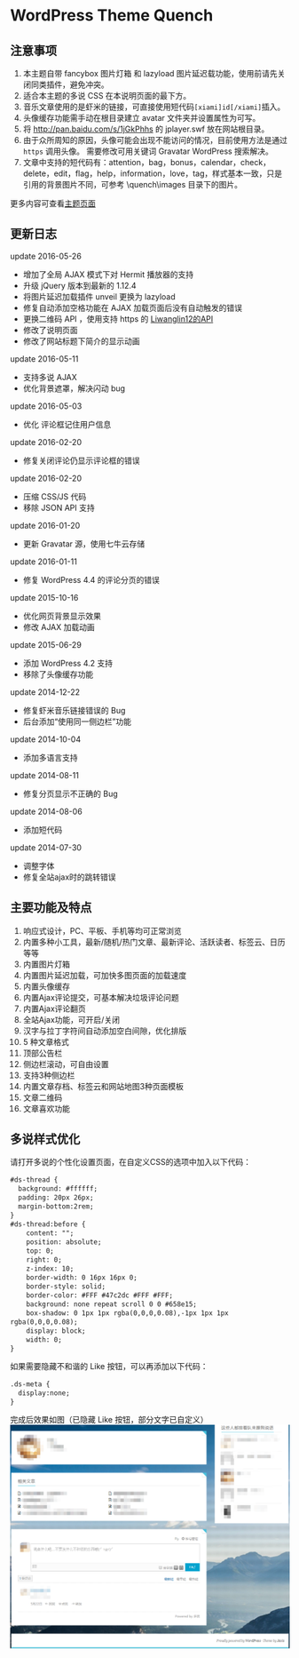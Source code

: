 WordPress Theme Quench
======

注意事项
----

 1. 本主题自带 fancybox 图片灯箱 和 lazyload 图片延迟载功能，使用前请先关闭同类插件，避免冲突。
 2. 适合本主题的多说 CSS 在本说明页面的最下方。
 3. 音乐文章使用的是虾米的链接，可直接使用短代码`[xiami]id[/xiami]`插入。
 4. 头像缓存功能需手动在根目录建立 avatar 文件夹并设置属性为可写。
 5. 将 http://pan.baidu.com/s/1jGkPhhs 的 jplayer.swf 放在网站根目录。
 6. 由于众所周知的原因，头像可能会出现不能访问的情况，目前使用方法是通过 `https` 调用头像。 需要修改可用关键词 Gravatar WordPress 搜索解决。
 7. 文章中支持的短代码有：attention，bag，bonus，calendar，check，delete，edit，flag，help，information，love，tag，样式基本一致，只是引用的背景图片不同，可参考 \quench\images 目录下的图片。

更多内容可查看[主题页面](https://lophita.com/wordpress-theme-quench.html)

更新日志
----
update 2016-05-26

 - 增加了全局 AJAX 模式下对 Hermit 播放器的支持
 - 升级 jQuery 版本到最新的 1.12.4
 - 将图片延迟加载插件 unveil 更换为 lazyload
 - 修复自动添加空格功能在 AJAX 加载页面后没有自动触发的错误
 - 更换二维码 API ，使用支持 https 的 [Liwanglin12的API](https://blog.lwl12.com/read/lwl-api-qrcode.html)
 - 修改了说明页面
 - 修改了网站标题下简介的显示动画

update 2016-05-11

 - 支持多说 AJAX
 - 优化背景遮罩，解决闪动 bug

update 2016-05-03

 - 优化 评论框记住用户信息

update 2016-02-20

 - 修复关闭评论仍显示评论框的错误

update 2016-02-20

- 压缩 CSS/JS 代码
- 移除 JSON API 支持

update 2016-01-20

- 更新 Gravatar 源，使用七牛云存储

update 2016-01-11

- 修复 WordPress 4.4 的评论分页的错误

update 2015-10-16

- 优化网页背景显示效果
- 修改 AJAX 加载动画

update 2015-06-29

- 添加 WordPress 4.2 支持
- 移除了头像缓存功能

update 2014-12-22

- 修复虾米音乐链接错误的 Bug
- 后台添加“使用同一侧边栏”功能

update 2014-10-04

- 添加多语言支持

update 2014-08-11

- 修复分页显示不正确的 Bug

update 2014-08-06

- 添加短代码

update 2014-07-30

- 调整字体
- 修复全站ajax时的跳转错误

主要功能及特点
-------
1. 响应式设计，PC、平板、手机等均可正常浏览
2. 内置多种小工具，最新/随机/热门文章、最新评论、活跃读者、标签云、日历等等
3. 内置图片灯箱
4. 内置图片延迟加载，可加快多图页面的加载速度
5. 内置头像缓存
6. 内置Ajax评论提交，可基本解决垃圾评论问题
7. 内置Ajax评论翻页
8. 全站Ajax功能，可开启/关闭
9. 汉字与拉丁字符间自动添加空白间隙，优化排版
10. 5 种文章格式
11. 顶部公告栏
12. 侧边栏滚动，可自由设置
13. 支持3种侧边栏
14. 内置文章存档、标签云和网站地图3种页面模板
15. 文章二维码
16. 文章喜欢功能

多说样式优化
------
请打开多说的个性化设置页面，在自定义CSS的选项中加入以下代码：
```
#ds-thread {
  background: #ffffff;
  padding: 20px 26px;
  margin-bottom:2rem;
}
#ds-thread:before {
    content: "";
    position: absolute;
    top: 0;
    right: 0;
    z-index: 10;
    border-width: 0 16px 16px 0;
    border-style: solid;
    border-color: #FFF #47c2dc #FFF #FFF;
    background: none repeat scroll 0 0 #658e15;
    box-shadow: 0 1px 1px rgba(0,0,0,0.08),-1px 1px 1px rgba(0,0,0,0.08);
    display: block;
    width: 0;
}
```

如果需要隐藏不和谐的 Like 按钮，可以再添加以下代码：
```
.ds-meta {
  display:none;
}
```

完成后效果如图（已隐藏 Like 按钮，部分文字已自定义）
![enter image description here](https://github.com/fly3949/imgs/blob/master/demo/quench/duoshuo.png?raw=true)
